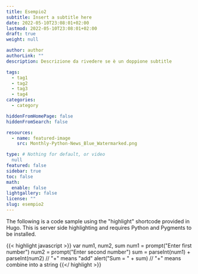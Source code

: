 ```yaml
---
title: Esempio2
subtitle: Insert a subtitle here
date: 2022-05-10T23:08:01+02:00
lastmod: 2022-05-10T23:08:01+02:00
draft: true
weight: null

author: author
authorLink: ""
description: Descrizione da rivedere se è un doppione subtitle

tags:
  - tag1
  - tag2
  - tag3
  - tag4
categories:
  - category

hiddenFromHomePage: false
hiddenFromSearch: false

resources:
  - name: featured-image
    src: Monthly-Python-News_Blue_Watermarked.png

type: # Nothing for default, or video 
  null
featured: false
sidebar: true
toc: false
math:
  enable: false
lightgallery: false
license: ""
slug: esempio2
---
```


The following is a code sample using the "highlight" shortcode provided in Hugo. This is server side highlighting and requires Python and Pygments to be installed.

{{< highlight javascript >}}
    var num1, num2, sum
    num1 = prompt("Enter first number")
    num2 = prompt("Enter second number")
    sum = parseInt(num1) + parseInt(num2) // "+" means "add"
    alert("Sum = " + sum)  // "+" means combine into a string
{{</ highlight >}}